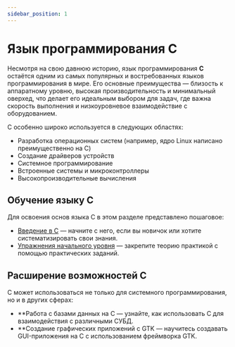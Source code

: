 ```yaml
---
sidebar_position: 1
---
```


# Язык программирования C

Несмотря на свою давнюю историю, язык программирования **C** остаётся одним из самых популярных и востребованных языков программирования в мире. Его основные преимущества — близость к аппаратному уровню, высокая производительность и минимальный оверхед, что делает его идеальным выбором для задач, где важна скорость выполнения и низкоуровневое взаимодействие с оборудованием.

C особенно широко используется в следующих областях:

- Разработка операционных систем (например, ядро Linux написано преимущественно на C)
- Создание драйверов устройств
- Системное программирование
- Встроенные системы и микроконтроллеры
- Высокопроизводительные вычисления

## Обучение языку C

Для освоения основ языка C в этом разделе представлено пошаговое:

- [Введение в С](./Введение%20в%20С/Язык%20программирования%20С) — начните с него, если вы новичок или хотите систематизировать свои знания.
- [Упражнения начального уровня](/docs/learn/С/Практические%20задания/Практика_Junior) — закрепите теорию практикой с помощью практических заданий.

## Расширение возможностей C

C может использоваться не только для системного программирования, но и в других сферах:

- **Работа с базами данных на C — узнайте, как использовать C для взаимодействия с различными СУБД.
- **Создание графических приложений с GTK — научитесь создавать GUI-приложения на C с использованием фреймворка GTK.
